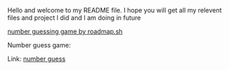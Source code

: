 Hello and welcome to my README file. I hope you  will get all my relevent files and project I did and I am doing in future

[number guessing game by roadmap.sh](https://roadmap.sh/projects/number-guessing-game)




Number guess game:




Link: [number guess](https://github.com/agbgaming24/aryan-project/blob/main/random%20number%20game.py)
